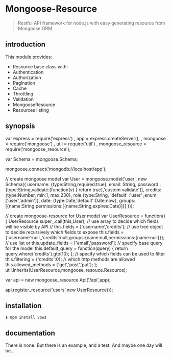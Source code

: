 Mongoose-Resource
====

> Restful API framework for node.js with easy generating resource from Mongoose ORM

####  #

introduction
------------
This module provides:
- Resource base class with:
- Authentication
- Authorization
- Pagination
- Cache
- Throttling
- Validation
- MongooseResource
- Resources listing

synopsis
--------

var express = require('express')
    , app = express.createServer(),
    , mongoose = require('mongoose')
    , util = require('util')
    , mongoose_resource = require('mongoose_resource');

var Schema = mongoose.Schema;

mongoose.connect('mongodb://localhost/app');


// create mongoose model
var User = mongoose.model('user', new Schema({
    username: {type:String,required:true},
    email: String,
    password : {type:String,validate:[function(v) { return true},'custom validate']},
    credits:{type:Number, min:1, max:230},
    role:{type:String, 'default' :'user' ,enum:['user','admin']},
    date: {type:Date,'default':Date.now},
    groups:[{name:String,permissions:[{name:String,expires:Date}]}]
}));

// create mongoose-resource for User model
var UserResource = function()
{
    UserResource.super_.call(this,User);
    // use array to decide which fields will be visible by API
    // this.fields = ['username','credits'];
    // use tree object to decide recursively which fields to expose
    this.fields = {'username':null,,'credits':null,groups:{name:null,permissions:{name:null}}};
    // use list or
    this.update_fields = ['email','password'];
    // specify base query for the model
    this.default_query = function(query)
    {
        return query.where('credits').gte(10);
    };
    // specify which fields can be used to filter
    this.filtering = {'credits':0};
    // which http methods are allowed
    this.allowed_methods = ['get','post','put'];
};
util.inherits(UserResource,mongoose_resouce.Resource);

var api = new mongoose_resource.Api('/api',app);

api.register_resource('users',new UserResource());

installation
------------

    $ npm install vows

documentation
-------------

There is none.
But there is an example,
and a test.
And maybe one day will be...
